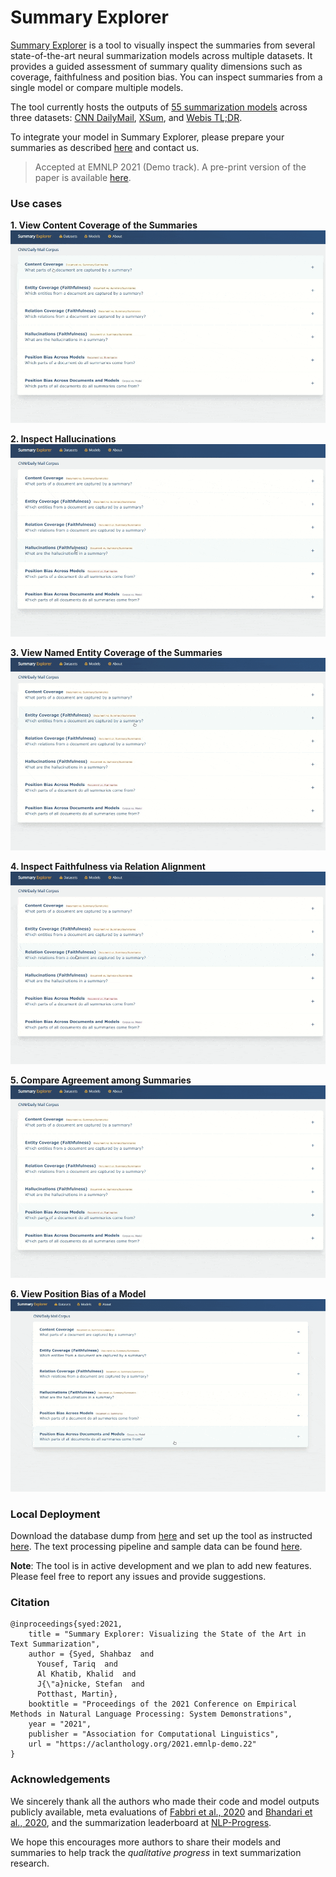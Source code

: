 # Summary Explorer
[Summary Explorer](https://tldr.webis.de/) is a tool to visually inspect the summaries from several state-of-the-art neural summarization models across multiple datasets. It provides a guided assessment of summary quality dimensions such as coverage, faithfulness and position bias. You can inspect summaries from a single model or compare multiple models. 

The tool currently hosts the outputs of [55 summarization models](https://tldr.webis.de/models) across three datasets: [CNN DailyMail](https://huggingface.co/datasets/cnn_dailymail), [XSum](https://huggingface.co/datasets/xsum), and [Webis TL;DR](https://huggingface.co/datasets/reddit).

To integrate your model in Summary Explorer, please prepare your summaries as described [here](https://tldr.webis.de/about) and contact us.

>Accepted at EMNLP 2021 (Demo track). A pre-print version of the paper is available [here](https://arxiv.org/abs/2108.01879).



### Use cases

**1. View Content Coverage of the Summaries**
![Content Coverage](ui/frontend/static/frontend/images/gifs/q1.gif)


**2. Inspect Hallucinations**
![Hallucinations](ui/frontend/static/frontend/images/gifs/q2.gif)

**3. View Named Entity Coverage of the Summaries** 
![Named Entity Coverage](ui/frontend/static/frontend/images/gifs/q3.gif)


**4. Inspect Faithfulness via Relation Alignment**
![Relation Coverage](ui/frontend/static/frontend/images/gifs/q4.gif)

**5. Compare Agreement among Summaries**
![Summary Agreement](ui/frontend/static/frontend/images/gifs/q5.gif)

**6. View Position Bias of a Model**
![Position Bias](ui/frontend/static/frontend/images/gifs/q6.gif)
### Local Deployment
Download the database dump from [here](https://files.webis.de/summary-explorer/database/dbexport.sql) and set up the tool as instructed [here](ui/README.md). The text processing pipeline and sample data can be found [here](text-processing/).

**Note**: The tool is in active development and we plan to add new features. Please feel free to report any issues and provide suggestions.

### Citation
```
@inproceedings{syed:2021,
    title = "Summary Explorer: Visualizing the State of the Art in Text Summarization",
    author = {Syed, Shahbaz  and
      Yousef, Tariq  and
      Al Khatib, Khalid  and
      J{\"a}nicke, Stefan  and
      Potthast, Martin},
    booktitle = "Proceedings of the 2021 Conference on Empirical Methods in Natural Language Processing: System Demonstrations",
    year = "2021",
    publisher = "Association for Computational Linguistics",
    url = "https://aclanthology.org/2021.emnlp-demo.22"
}

```


### Acknowledgements
We sincerely thank all the authors who made their code and model outputs publicly available, meta evaluations of [Fabbri et al., 2020](https://github.com/Yale-LILY/SummEval) and [Bhandari et al., 2020](https://github.com/neulab/REALSumm), and the summarization leaderboard at [NLP-Progress](https://nlpprogress.com/english/summarization.html). 

We hope this encourages more authors to share their models and summaries to help track the *qualitative progress* in text summarization research. 
